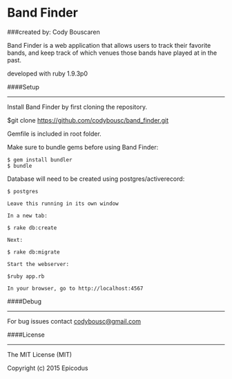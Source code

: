Band Finder
=======================================
###created by: Cody Bouscaren

Band Finder is a web application that allows users to track their favorite bands, and keep track of which venues those bands have played at in the past.


developed with ruby 1.9.3p0


####Setup
_______

Install Band Finder by first cloning the repository.

$git clone https://github.com/codybousc/band_finder.git

Gemfile is included in root folder.

Make sure to bundle gems before using Band Finder:

    $ gem install bundler
    $ bundle


Database will need to be created using postgres/activerecord:

    $ postgres

    Leave this running in its own window

    In a new tab:

    $ rake db:create

    Next:

    $ rake db:migrate

    Start the webserver:

    $ruby app.rb

    In your browser, go to http://localhost:4567



####Debug
________

For bug issues contact codybousc@gmail.com


####License
_________


The MIT License (MIT)

Copyright (c) 2015 Epicodus
